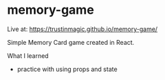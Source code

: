 # memory-game

Live at: https://trustinmagic.github.io/memory-game/

Simple Memory Card game created in React.

What I learned

- practice with using props and state

